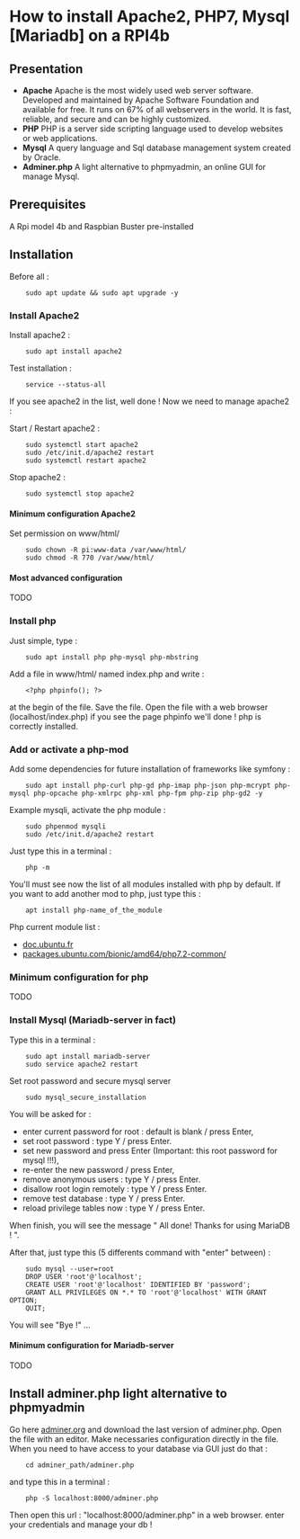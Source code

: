# How to install Apache2, PHP7, Mysql [Mariadb] on a RPI4b 

## Presentation

* **Apache**
Apache is the most widely used web server software. 
Developed and maintained by Apache Software Foundation and available for free. 
It runs on 67% of all webservers in the world. 
It is fast, reliable, and secure and  can be highly customized.
* **PHP**
PHP is a server side scripting language used to develop websites or web applications. 
* **Mysql**
A query language and Sql database management system created by Oracle.
* **Adminer.php**
A light alternative to phpmyadmin, an online GUI for manage Mysql.

## Prerequisites
A Rpi model 4b and Raspbian Buster pre-installed

## Installation

Before all : 

        sudo apt update && sudo apt upgrade -y


### Install Apache2

Install apache2 :

        sudo apt install apache2

Test installation :

        service --status-all

If you see apache2 in the list, well done !
Now we need to manage apache2 :

Start / Restart apache2 :

        sudo systemctl start apache2
        sudo /etc/init.d/apache2 restart
        sudo systemctl restart apache2

Stop apache2 :

        sudo systemctl stop apache2 

#### Minimum configuration Apache2

Set permission on www/html/

        sudo chown -R pi:www-data /var/www/html/
        sudo chmod -R 770 /var/www/html/

#### Most advanced configuration
TODO

### Install php

Just simple, type : 

        sudo apt install php php-mysql php-mbstring

Add a file in www/html/ named index.php and write : 

        <?php phpinfo(); ?> 

at the begin of the file. Save the file. 
Open the file with a web browser (localhost/index.php)
if you see the page phpinfo we'll done ! 
php is correctly installed.

### Add or activate a php-mod 


Add some dependencies for future installation of frameworks like symfony :

        sudo apt install php-curl php-gd php-imap php-json php-mcrypt php-mysql php-opcache php-xmlrpc php-xml php-fpm php-zip php-gd2 -y

Example mysqli, activate the php module :

        sudo phpenmod mysqli
        sudo /etc/init.d/apache2 restart


Just type this in a terminal :

        php -m

You'll must see now the list of all modules installed with php by default. 
If you want to add another mod to php, just type this :

        apt install php-name_of_the_module

Php current module list :

* [doc.ubuntu.fr](https://doc.ubuntu-fr.org/php)
* [packages.ubuntu.com/bionic/amd64/php7.2-common/](https://packages.ubuntu.com/bionic/amd64/php7.2-common/filelist)

### Minimum configuration for php
TODO

### Install Mysql (Mariadb-server in fact)

Type this in a terminal :

        sudo apt install mariadb-server
        sudo service apache2 restart

Set root password and secure mysql server


        sudo mysql_secure_installation


You will be asked for :

* enter current password for root : default is blank / press Enter,
* set root password : type Y / press Enter.
* set new password and press Enter (Important: this root password for mysql !!!),
* re-enter the new password / press Enter,
* remove anonymous users : type Y / press Enter.
* disallow root login remotely : type Y / press Enter.
* remove test database : type Y / press Enter.
* reload privilege tables now : type Y / press Enter. 

When finish, you will see the message " All done! Thanks for using MariaDB ! ".

After that, just type this (5 differents command with "enter" between) :


        sudo mysql --user=root
        DROP USER 'root'@'localhost';
        CREATE USER 'root'@'localhost' IDENTIFIED BY 'password';
        GRANT ALL PRIVILEGES ON *.* TO 'root'@'localhost' WITH GRANT OPTION;
        QUIT;

You will see "Bye !" ...


#### Minimum configuration for Mariadb-server
TODO


## Install adminer.php light alternative to phpmyadmin

Go here [adminer.org](https://www.adminer.org/) and download the last version of adminer.php. 
Open the file with an editor. Make necessaries configuration directly in the file. 
When you need to have access to your database via GUI just do that :

        cd adminer_path/adminer.php 

and type this in a terminal :

        php -S localhost:8000/adminer.php

Then open this url : "localhost:8000/adminer.php" in a web browser.
enter your credentials and manage your db !